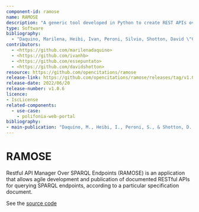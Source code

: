 ```yaml
--- 
component-id: ramose
name: RAMOSE
description: "A generic tool developed in Python to create REST APIs over SPARQL endpoints"
type: Software
bibliography: 
  - "Daquino, Marilena, Heibi, Ivan, Peroni, Silvio, Shotton, David \"Creating RESTful APIs over SPARQL endpoints using RAMOSE.\" Semantic Web Journal (2021): 1-19. https://content.iospress.com/articles/semantic-web/sw210439"
contributors: 
  - <https://github.com/marilenadaquino>
  - <https://github.com/ivanhb>
  - <https://github.com/essepuntato>
  - <https://github.com/davidshotton>
resource: https://github.com/opencitations/ramose
release-link: https://github.com/opencitations/ramose/releases/tag/v1.0.6
release-date: 2022/06/20
release-number: v1.0.6
licence:
- IscLicense
related-components: 
  - use-case:
    - polifonia-web-portal
bibliography:
- main-publication: "Daquino, M., Heibi, I., Peroni, S., & Shotton, D. (2022). Creating RESTful APIs over SPARQL endpoints using RAMOSE. Semantic Web, 13(2), 195-213."
--- 
```


# RAMOSE

Restful API Manager Over SPARQL Endpoints (RAMOSE) is an application that allows agile development and publication of documented RESTful APIs for querying SPARQL endpoints, according to a particular specification document.

See the [source code](https://github.com/opencitations/ramose)

